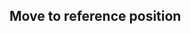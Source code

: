 
 Move to reference position
--------------------------------------------------------------------------------

